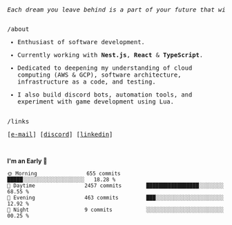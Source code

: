 <div align="center">

<pre><i>Each dream you leave behind is a part of your future that will no longer exist.</i></pre>

<h2></h2>

<div align="left"> 
  <samp>/about</samp>
  <div>
    <samp>

- Enthusiast of software development.
- Currently working with <b>Nest.js</b>, <b>React</b> & <b>TypeScript</b>.
- Dedicated to deepening my understanding of cloud computing (AWS & GCP), software architecture, infrastructure as a code, and testing.
- I also build discord bots, automation tools, and experiment with game development using Lua.

    </samp>
  </div>
</div>

<h2></h2>

<div align="left"> 
  <samp>/links</samp>

  <p align="left">
    <samp>
      [<a href="mailto:nathan.ferreiira.devgmail.com" target="_blank">e-mail</a>]
      [<a href="https://discord.com/users/457725135940616202" target="_blank">discord</a>]
      [<a href="https://www.linkedin.com/in/devnahtan" target="_blank">linkedin</a>]
    </samp>
  </p>
</div>
<br>
</div>

<!--START_SECTION:waka-->
**I'm an Early 🐤** 

```text
🌞 Morning                655 commits         █████░░░░░░░░░░░░░░░░░░░░   18.28 % 
🌆 Daytime                2457 commits        █████████████████░░░░░░░░   68.55 % 
🌃 Evening                463 commits         ███░░░░░░░░░░░░░░░░░░░░░░   12.92 % 
🌙 Night                  9 commits           ░░░░░░░░░░░░░░░░░░░░░░░░░   00.25 % 
```



<!--END_SECTION:waka-->
